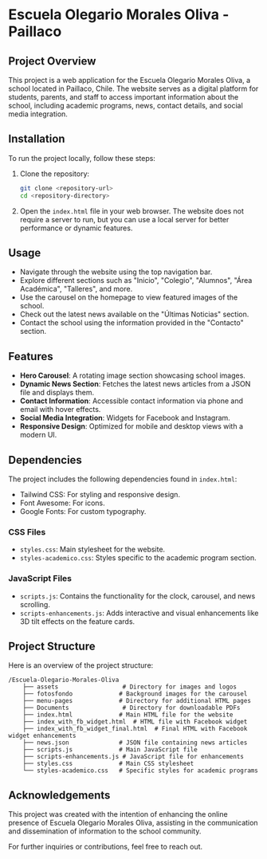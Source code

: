 

# Escuela Olegario Morales Oliva - Paillaco

## Project Overview
This project is a web application for the Escuela Olegario Morales Oliva, a school located in Paillaco, Chile. The website serves as a digital platform for students, parents, and staff to access important information about the school, including academic programs, news, contact details, and social media integration.

## Installation
To run the project locally, follow these steps:

1. Clone the repository:
   ```bash
   git clone <repository-url>
   cd <repository-directory>
   ```

2. Open the `index.html` file in your web browser. The website does not require a server to run, but you can use a local server for better performance or dynamic features.

## Usage
- Navigate through the website using the top navigation bar.
- Explore different sections such as "Inicio", "Colegio", "Alumnos", "Área Académica", "Talleres", and more.
- Use the carousel on the homepage to view featured images of the school.
- Check out the latest news available on the "Últimas Noticias" section.
- Contact the school using the information provided in the "Contacto" section.

## Features
- **Hero Carousel**: A rotating image section showcasing school images.
- **Dynamic News Section**: Fetches the latest news articles from a JSON file and displays them.
- **Contact Information**: Accessible contact information via phone and email with hover effects.
- **Social Media Integration**: Widgets for Facebook and Instagram.
- **Responsive Design**: Optimized for mobile and desktop views with a modern UI.

## Dependencies
The project includes the following dependencies found in `index.html`:
- Tailwind CSS: For styling and responsive design.
- Font Awesome: For icons.
- Google Fonts: For custom typography.

### CSS Files
- `styles.css`: Main stylesheet for the website.
- `styles-academico.css`: Styles specific to the academic program section.

### JavaScript Files
- `scripts.js`: Contains the functionality for the clock, carousel, and news scrolling.
- `scripts-enhancements.js`: Adds interactive and visual enhancements like 3D tilt effects on the feature cards.

## Project Structure
Here is an overview of the project structure:

```
/Escuela-Olegario-Morales-Oliva
    ├── assets                  # Directory for images and logos
    ├── fotosfondo             # Background images for the carousel
    ├── menu-pages             # Directory for additional HTML pages
    ├── Documents               # Directory for downloadable PDFs
    ├── index.html             # Main HTML file for the website
    ├── index_with_fb_widget.html  # HTML file with Facebook widget
    ├── index_with_fb_widget_final.html  # Final HTML with Facebook widget enhancements
    ├── news.json              # JSON file containing news articles
    ├── scripts.js             # Main JavaScript file
    ├── scripts-enhancements.js # JavaScript file for enhancements
    ├── styles.css             # Main CSS stylesheet
    └── styles-academico.css   # Specific styles for academic programs
```

## Acknowledgements
This project was created with the intention of enhancing the online presence of Escuela Olegario Morales Oliva, assisting in the communication and dissemination of information to the school community.

For further inquiries or contributions, feel free to reach out.
